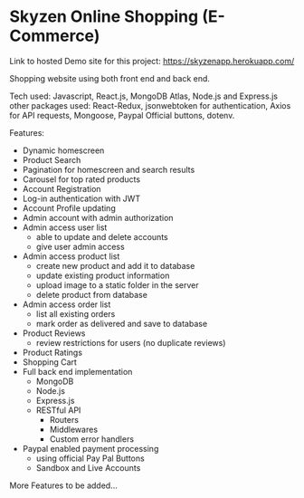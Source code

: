# Skyzen Online Shopping (E-Commerce)

Link to hosted Demo site for this project: https://skyzenapp.herokuapp.com/

Shopping website using both front end and back end.

Tech used: Javascript, React.js, MongoDB Atlas, Node.js and Express.js
other packages used: React-Redux, jsonwebtoken for authentication, Axios for API requests, Mongoose, Paypal Official buttons, dotenv.

Features:

-  Dynamic homescreen
-  Product Search
-  Pagination for homescreen and search results
-  Carousel for top rated products
-  Account Registration
-  Log-in authentication with JWT
-  Account Profile updating
-  Admin account with admin authorization
-  Admin access user list
   -  able to update and delete accounts
   -  give user admin access
-  Admin access product list
   -  create new product and add it to database
   -  update existing product information
   -  upload image to a static folder in the server
   -  delete product from database
-  Admin access order list
   -  list all existing orders
   -  mark order as delivered and save to database
-  Product Reviews
   -  review restrictions for users (no duplicate reviews)
-  Product Ratings
-  Shopping Cart
-  Full back end implementation
   -  MongoDB
   -  Node.js
   -  Express.js
   -  RESTful API
      -  Routers
      -  Middlewares
      -  Custom error handlers
-  Paypal enabled payment processing
   -  using official Pay Pal Buttons
   -  Sandbox and Live Accounts

More Features to be added...
